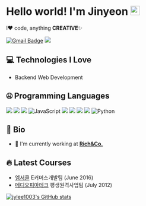 # Hello world! I'm Jinyeon <img src="https://media.giphy.com/media/hvRJCLFzcasrR4ia7z/giphy.gif" width="25px">

I❤️ code, anything **CREATIVE**✨

[![Gmail Badge](https://img.shields.io/badge/-jylee1003@gmail.com-c14438?style=flat-square&logo=Gmail&logoColor=white&link=mailto:jylee1003@gmail.com)](mailto:jylee1003@gmail.com)
![](https://komarev.com/ghpvc/?username=jylee1003)


## 💻 Technologies I Love

- Backend Web Development

## 🤐 Programming Languages

<img src="https://img.shields.io/badge/JAVA-007396?style=for-the-badge&logo=java&logoColor=white"> <img src="https://img.shields.io/badge/Spring-6DB33F?style=for-the-badge&logo=Spring&logoColor=white"> <img src="https://img.shields.io/badge/mysql-4479A1?style=for-the-badge&logo=mysql&logoColor=white"> <img alt="JavaScript" src="https://img.shields.io/badge/javascript%20-%23323330.svg?&style=for-the-badge&logo=javascript&logoColor=%23F7DF1E"/> <img src="https://img.shields.io/badge/jquery-0769AD?style=for-the-badge&logo=jquery&logoColor=white"> <img src="https://img.shields.io/badge/AngularJS-E23237?style=for-the-badge&logo=angularjs&logoColor=white"> <img src="https://img.shields.io/badge/linux-FCC624?style=for-the-badge&logo=linux&logoColor=black"> <img src="https://img.shields.io/badge/apache tomcat-F8DC75?style=for-the-badge&logo=apachetomcat&logoColor=white"> <img alt="Python" src="https://img.shields.io/badge/python%20-%2314354C.svg?&style=for-the-badge&logo=python&logoColor=white"/>


## 📘 Bio

- 🏢 I'm currently working at **[Rich&Co.](https://richnco.co.kr)**

## 🔥 Latest Courses

- [엠서클](http://www.mcircle.co.kr) E커머스개발팀 (June 2016) 
- [메디오피아테크](http://www.mediopia.co.kr) 평생원격사업팀 (July 2012)

[![jylee1003's GitHub stats](https://github-readme-stats.vercel.app/api?username=jylee1003&theme=react&show_icons=true&hide=contribs,prs&cache_seconds=1800)](https://github.com/jylee1003)


<!--
**jylee1003/jylee1003** is a ✨ _special_ ✨ repository because its `README.md` (this file) appears on your GitHub profile.

Here are some ideas to get you started:

- 🔭 I’m currently working on ...
- 🌱 I’m currently learning ...
- 👯 I’m looking to collaborate on ...
- 🤔 I’m looking for help with ...
- 💬 Ask me about ...
- 📫 How to reach me: ...
- 😄 Pronouns: ...
- ⚡ Fun fact: ...
-->
